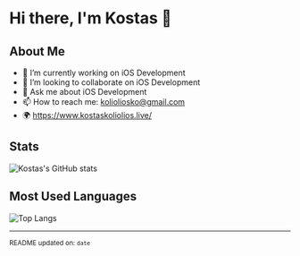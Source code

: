 # Hi there, I'm Kostas 👋

## About Me
- 🔭 I’m currently working on iOS Development
- 👯 I’m looking to collaborate on iOS Development
- 💬 Ask me about iOS Development
- 📫 How to reach me: kolioliosko@gmail.com
- 🌍 https://www.kostaskoliolios.live/



## Stats
![Kostas's GitHub stats](https://github-readme-stats.vercel.app/api?username=kostas39&show_icons=true&theme=dark)

## Most Used Languages
![Top Langs](https://github-readme-stats.vercel.app/api/top-langs/?username=kostas39&layout=compact&theme=dark)

---

<sub>README updated on: `date`</sub>
